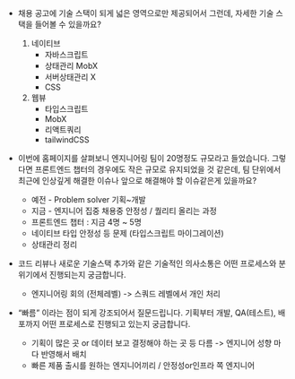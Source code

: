 - 채용 공고에 기술 스택이 되게 넓은 영역으로만 제공되어서 그런데, 자세한 기술 스택을 들어볼 수 있을까요?
	1. 네이티브
		- 자바스크립트
		- 상태관리 MobX
		- 서버상태관리 X
		- CSS
	1. 웹뷰
		- 타입스크립트
		- MobX
		- 리액트쿼리
		- tailwindCSS

- 이번에 홈페이지를 살펴보니 엔지니어링 팀이 20명정도 규모라고 들었습니다. 그렇다면 프론트엔드 챕터의 경우에도 작은 규모로 유지되었을 것 같은데, 팀 단위에서 최근에 인상깊게 해결한 이슈나 앞으로 해결해야 할 이슈같은게 있을까요?
	- 예전 - Problem solver 기획~개발
	- 지금 - 엔지니어 집중 채용중 안정성 / 퀄리티 올리는 과정
	- 프론트엔드 챕터 : 지금 4명 ~ 5명
	- 네이티브 타입 안정성 등 문제 (타입스크립트 마이그레이션)
	- 상태관리 정리

- 코드 리뷰나 새로운 기술스택 추가와 같은 기술적인 의사소통은 어떤 프로세스와 분위기에서 진행되는지 궁금합니다.
	- 엔지니어링 회의 (전체레벨) -> 스쿼드 레벨에서 개인 처리

- “빠름” 이라는 점이 되게 강조되어서 질문드립니다. 기획부터 개발, QA(테스트), 배포까지 어떤 프로세스로 진행되고 있는지 궁금합니다.
	- 기획이 많은 곳 or 데이터 보고 결정해야 하는 곳 등 다름 -> 엔지니어 성향 마다 반영해서 배치
	- 빠른 제품 출시를 원하는 엔지니어끼리 / 안정성or인프라 쪽 엔지니어


